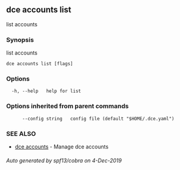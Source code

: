 ## dce accounts list

list accounts

### Synopsis

list accounts

```
dce accounts list [flags]
```

### Options

```
  -h, --help   help for list
```

### Options inherited from parent commands

```
      --config string   config file (default "$HOME/.dce.yaml")
```

### SEE ALSO

* [dce accounts](dce_accounts.md)	 - Manage dce accounts

###### Auto generated by spf13/cobra on 4-Dec-2019
